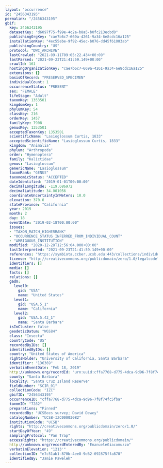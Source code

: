 ```yaml
---
layout: "occurrence"
id: "2456343195"
permalink: "/2456343195"
gbif:
  key: 2456343195
  datasetKey: "d6097f75-f99e-4c2a-b8a5-b0fc213ecbd0"
  publishingOrgKey: "cae7b6c7-669a-4261-9a34-6e8cdc16a125"
  installationKey: "4ec55ebe-9f92-45ec-b076-dd45f61003ab"
  publishingCountry: "US"
  protocol: "DWC_ARCHIVE"
  lastCrawled: "2021-09-11T09:05:22.434+00:00"
  lastParsed: "2021-09-23T21:41:59.149+00:00"
  crawlId: 161
  hostingOrganizationKey: "cae7b6c7-669a-4261-9a34-6e8cdc16a125"
  extensions: {}
  basisOfRecord: "PRESERVED_SPECIMEN"
  individualCount: 1
  occurrenceStatus: "PRESENT"
  sex: "FEMALE"
  lifeStage: "Adult"
  taxonKey: 1353501
  kingdomKey: 1
  phylumKey: 54
  classKey: 216
  orderKey: 1457
  familyKey: 7908
  genusKey: 1353501
  acceptedTaxonKey: 1353501
  scientificName: "Lasioglossum Curtis, 1833"
  acceptedScientificName: "Lasioglossum Curtis, 1833"
  kingdom: "Animalia"
  phylum: "Arthropoda"
  order: "Hymenoptera"
  family: "Halictidae"
  genus: "Lasioglossum"
  genericName: "Lasioglossum"
  taxonRank: "GENUS"
  taxonomicStatus: "ACCEPTED"
  dateIdentified: "2019-01-01T00:00:00"
  decimalLongitude: -119.686972
  decimalLatitude: 34.001056
  coordinateUncertaintyInMeters: 10.0
  elevation: 370.0
  stateProvince: "California"
  year: 2019
  month: 2
  day: 18
  eventDate: "2019-02-18T00:00:00"
  issues:
  - "TAXON_MATCH_HIGHERRANK"
  - "OCCURRENCE_STATUS_INFERRED_FROM_INDIVIDUAL_COUNT"
  - "AMBIGUOUS_INSTITUTION"
  modified: "2020-12-28T12:56:04.000+00:00"
  lastInterpreted: "2021-09-23T21:41:59.149+00:00"
  references: "https://symbiota.ccber.ucsb.edu:443/collections/individual/index.php?occid=136369"
  license: "http://creativecommons.org/publicdomain/zero/1.0/legalcode"
  identifiers: []
  media: []
  facts: []
  relations: []
  gadm:
    level0:
      gid: "USA"
      name: "United States"
    level1:
      gid: "USA.5_1"
      name: "California"
    level2:
      gid: "USA.5.42_1"
      name: "Santa Barbara"
  isInCluster: false
  geodeticDatum: "WGS84"
  class: "Insecta"
  countryCode: "US"
  recordedByIDs: []
  identifiedByIDs: []
  country: "United States of America"
  rightsHolder: "University of California, Santa Barbara"
  identifier: "136369"
  verbatimEventDate: "Feb 18, 2019"
  http://unknown.org/recordId: "urn:uuid:cffa7768-d775-4dca-9d96-7f8f74fc5fba"
  county: "Santa Barbara"
  locality: "Santa Cruz Island Reserve"
  fieldNumber: "SCIR_01"
  collectionCode: "IZC"
  gbifID: "2456343195"
  occurrenceID: "cffa7768-d775-4dca-9d96-7f8f74fc5fba"
  taxonID: "7282"
  preparations: "Pinned"
  recordedBy: "UCSBees survey; David Dewey"
  catalogNumber: "UCSB-IZC00003082"
  institutionCode: "UCSB"
  rights: "http://creativecommons.org/publicdomain/zero/1.0/"
  startDayOfYear: "49"
  samplingProtocol: "Pan Trap"
  accessRights: "https://creativecommons.org/publicdomain/"
  http://unknown.org/recordEnteredBy: "EmanueleGiacomuzzo"
  verbatimElevation: "1213'"
  collectionID: "e7c51ab1-870b-4ee8-9d62-092875ffa870"
  identifiedBy: "Jamie Pawelek"
---
```

